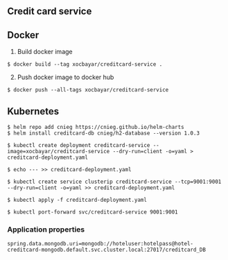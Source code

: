 ## Credit card service

## Docker 

1. Build docker image
```
$ docker build --tag xocbayar/creditcard-service .
```
2. Push docker image to docker hub
```
$ docker push --all-tags xocbayar/creditcard-service
```

## Kubernetes
```
$ helm repo add cnieg https://cnieg.github.io/helm-charts
$ helm install creditcard-db cnieg/h2-database --version 1.0.3

$ kubectl create deployment creditcard-service --image=xocbayar/creditcard-service --dry-run=client -o=yaml > creditcard-deployment.yaml 

$ echo --- >> creditcard-deployment.yaml

$ kubectl create service clusterip creditcard-service --tcp=9001:9001 --dry-run=client -o=yaml >> creditcard-deployment.yaml

$ kubectl apply -f creditcard-deployment.yaml

$ kubectl port-forward svc/creditcard-service 9001:9001
```
### Application properties
```
spring.data.mongodb.uri=mongodb://hoteluser:hotelpass@hotel-creditcard-mongodb.default.svc.cluster.local:27017/creditcard_DB
```